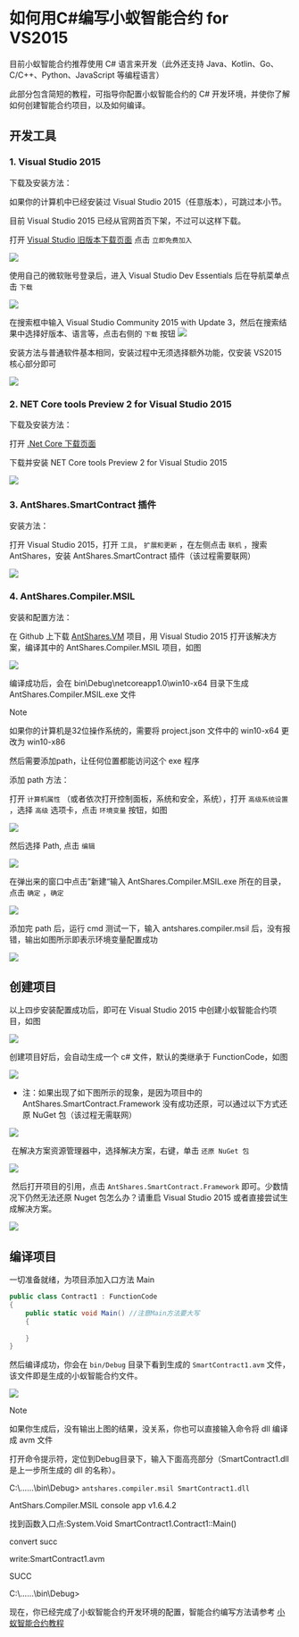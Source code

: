 # 如何用C#编写小蚁智能合约 for VS2015

目前小蚁智能合约推荐使用 C# 语言来开发（此外还支持 Java、Kotlin、Go、C/C++、Python、JavaScript 等编程语言）

此部分包含简短的教程，可指导你配置小蚁智能合约的 C# 开发环境，并使你了解如何创建智能合约项目，以及如何编译。 

## 开发工具

### 1. Visual Studio 2015

下载及安装方法：

如果你的计算机中已经安装过 Visual Studio 2015（任意版本），可跳过本小节。

目前 Visual Studio 2015 已经从官网首页下架，不过可以这样下载。

打开 [Visual Studio 旧版本下载页面](https://www.visualstudio.com/zh-hans/vs/older-downloads/) 点击 `立即免费加入`

   ![](http://docs.antshares.org/images/2017-05-10_13-46-45.jpg)

使用自己的微软账号登录后，进入 Visual Studio Dev Essentials 后在导航菜单点击 `下载`

   ![](http://docs.antshares.org/images/2017-05-10_13-47-10.jpg)

在搜索框中输入 Visual Studio Community 2015 with Update 3，然后在搜索结果中选择好版本、语言等，点击右侧的 `下载` 按钮
   ![](http://docs.antshares.org/images/2017-05-10_13-45-48.jpg)

安装方法与普通软件基本相同，安装过程中无须选择额外功能，仅安装 VS2015 核心部分即可

   ![](http://docs.antshares.org/images/2017-05-10_9-48-54.jpg)

### 2. NET Core tools Preview 2 for Visual Studio 2015

下载及安装方法：

打开 [.Net Core 下载页面](https://www.microsoft.com/net/download/core)

下载并安装 NET Core tools Preview 2 for Visual Studio 2015

   ![](http://docs.antshares.org/images/2017-05-10_15-38-46.jpg)

### 3. AntShares.SmartContract 插件

安装方法：

打开 Visual Studio 2015，打开 `工具`， `扩展和更新` ，在左侧点击 `联机` ，搜索 AntShares，安装 AntShares.SmartContract 插件（该过程需要联网）

   ![](http://docs.antshares.org/images/2017-05-10_15-50-48.jpg)

### 4. AntShares.Compiler.MSIL

安装和配置方法：

在 Github 上下载 [AntShares.VM](https://github.com/AntShares/AntShares.VM) 项目，用 Visual Studio 2015 打开该解决方案，编译其中的 AntShares.Compiler.MSIL 项目，如图

   ![](http://docs.antshares.org/images/2017-05-10_18-22-39.jpg)

编译成功后，会在 bin\Debug\netcoreapp1.0\win10-x64 目录下生成 AntShares.Compiler.MSIL.exe 文件
   > [!Note]
   > 如果你的计算机是32位操作系统的，需要将 project.json 文件中的 win10-x64 更改为 win10-x86

然后需要添加path，让任何位置都能访问这个 exe 程序

添加 path 方法：

打开 `计算机属性` （或者依次打开控制面板，系统和安全，系统），打开 `高级系统设置` ，选择 `高级` 选项卡，点击 `环境变量` 按钮，如图

   ![](http://docs.antshares.org/images/2017-05-10_18-37-05.jpg)


然后选择 Path, 点击 `编辑` 

   ![](http://docs.antshares.org/images/2017-05-10_18-46-05.jpg)

在弹出来的窗口中点击”新建“输入 AntShares.Compiler.MSIL.exe 所在的目录，点击 `确定` ，`确定` 

   ![](http://docs.antshares.org/images/2017-05-10_18-48-11.jpg)

添加完 path 后，运行 cmd 测试一下，输入 antshares.compiler.msil 后，没有报错，输出如图所示即表示环境变量配置成功

   ![](http://docs.antshares.org/images/2017-05-10_18-52-10.jpg)

## 创建项目

以上四步安装配置成功后，即可在 Visual Studio 2015 中创建小蚁智能合约项目，如图

![](http://docs.antshares.org/images/2017-05-10_16-08-48.jpg)

创建项目好后，会自动生成一个 c# 文件，默认的类继承于 FunctionCode，如图 

![](http://docs.antshares.org/images/2017-05-10_16-25-09.jpg)

- 注：如果出现了如下图所示的现象，是因为项目中的 AntShares.SmartContract.Framework 没有成功还原，可以通过以下方式还原 NuGet 包（该过程无需联网）

![](http://docs.antshares.org/images/2017-05-10_16-27-40.jpg)

​	在解决方案资源管理器中，选择解决方案，右键，单击 `还原 NuGet 包` 

![](http://docs.antshares.org/images/2017-05-10_16-28-39.jpg)

​	然后打开项目的引用，点击 `AntShares.SmartContract.Framework`  即可。少数情况下仍然无法还原 Nuget 包怎么办？请重启 Visual Studio 2015 或者直接尝试生成解决方案。

![](http://docs.antshares.org/images/2017-05-10_16-31-55.jpg)

## 编译项目

一切准备就绪，为项目添加入口方法 Main

```c#
public class Contract1 : FunctionCode
{
    public static void Main() //注意Main方法要大写
    {
        
    }
}
```

然后编译成功，你会在 `bin/Debug` 目录下看到生成的 `SmartContract1.avm` 文件，该文件即是生成的小蚁智能合约文件。

![](http://docs.antshares.org/images/2017-05-11_13-21-21.jpg)

   > [!Note]
   > 如果你生成后，没有输出上图的结果，没关系，你也可以直接输入命令将 dll 编译成 avm 文件
   >
   > 打开命令提示符，定位到Debug目录下，输入下面高亮部分（SmartContract1.dll 是上一步所生成的 dll 的名称）。
   >
   > C:\……\bin\Debug> `antshares.compiler.msil SmartContract1.dll`
   >
   > AntShars.Compiler.MSIL console app  v1.6.4.2
   >
   > 找到函数入口点:System.Void SmartContract1.Contract1::Main()
   >
   > convert succ
   >
   > write:SmartContract1.avm
   >
   > SUCC
   >
   > C:\……\bin\Debug>

现在，你已经完成了小蚁智能合约开发环境的配置，智能合约编写方法请参考 [小蚁智能合约教程](tutorial.md)

